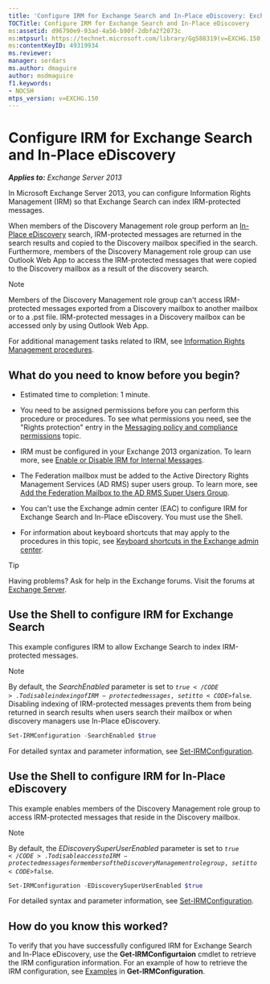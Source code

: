 ```yaml
---
title: 'Configure IRM for Exchange Search and In-Place eDiscovery: Exchange 2013 Help'
TOCTitle: Configure IRM for Exchange Search and In-Place eDiscovery
ms:assetid: d96790e9-93ad-4a56-b90f-2dbfa2f2073c
ms:mtpsurl: https://technet.microsoft.com/library/Gg588319(v=EXCHG.150)
ms:contentKeyID: 49319934
ms.reviewer: 
manager: serdars
ms.author: dmaguire
author: msdmaguire
f1.keywords:
- NOCSH
mtps_version: v=EXCHG.150
---
```


# Configure IRM for Exchange Search and In-Place eDiscovery

_**Applies to:** Exchange Server 2013_

In Microsoft Exchange Server 2013, you can configure Information Rights Management (IRM) so that Exchange Search can index IRM-protected messages.

When members of the Discovery Management role group perform an [In-Place eDiscovery](https://docs.microsoft.com/exchange/security-and-compliance/in-place-ediscovery/in-place-ediscovery) search, IRM-protected messages are returned in the search results and copied to the Discovery mailbox specified in the search. Furthermore, members of the Discovery Management role group can use Outlook Web App to access the IRM-protected messages that were copied to the Discovery mailbox as a result of the discovery search.

> [!NOTE]
> Members of the Discovery Management role group can't access IRM-protected messages exported from a Discovery mailbox to another mailbox or to a .pst file. IRM-protected messages in a Discovery mailbox can be accessed only by using Outlook Web App.

For additional management tasks related to IRM, see [Information Rights Management procedures](information-rights-management-procedures-exchange-2013-help.md).

## What do you need to know before you begin?

- Estimated time to completion: 1 minute.

- You need to be assigned permissions before you can perform this procedure or procedures. To see what permissions you need, see the "Rights protection" entry in the [Messaging policy and compliance permissions](messaging-policy-and-compliance-permissions-exchange-2013-help.md) topic.

- IRM must be configured in your Exchange 2013 organization. To learn more, see [Enable or Disable IRM for Internal Messages](enable-or-disable-irm-for-internal-messages-exchange-2013-help.md).

- The Federation mailbox must be added to the Active Directory Rights Management Services (AD RMS) super users group. To learn more, see [Add the Federation Mailbox to the AD RMS Super Users Group](add-the-federation-mailbox-to-the-ad-rms-super-users-group-exchange-2013-help.md).

- You can't use the Exchange admin center (EAC) to configure IRM for Exchange Search and In-Place eDiscovery. You must use the Shell.

- For information about keyboard shortcuts that may apply to the procedures in this topic, see [Keyboard shortcuts in the Exchange admin center](keyboard-shortcuts-in-the-exchange-admin-center-2013-help.md).

> [!TIP]
> Having problems? Ask for help in the Exchange forums. Visit the forums at [Exchange Server](https://go.microsoft.com/fwlink/p/?linkid=60612).

## Use the Shell to configure IRM for Exchange Search

This example configures IRM to allow Exchange Search to index IRM-protected messages.

> [!NOTE]
> By default, the <EM>SearchEnabled</EM> parameter is set to <CODE>$true</CODE>. To disable indexing of IRM-protected messages, set it to <CODE>$false</CODE>. Disabling indexing of IRM-protected messages prevents them from being returned in search results when users search their mailbox or when discovery managers use In-Place eDiscovery.

```powershell
Set-IRMConfiguration -SearchEnabled $true
```

For detailed syntax and parameter information, see [Set-IRMConfiguration](https://docs.microsoft.com/powershell/module/exchange/Set-IRMConfiguration).

## Use the Shell to configure IRM for In-Place eDiscovery

This example enables members of the Discovery Management role group to access IRM-protected messages that reside in the Discovery mailbox.

> [!NOTE]
> By default, the <EM>EDiscoverySuperUserEnabled</EM> parameter is set to <CODE>$true</CODE>. To disable access to IRM-protected messages for members of the Discovery Management role group, set it to <CODE>$false</CODE>.

```powershell
Set-IRMConfiguration -EDiscoverySuperUserEnabled $true
```

For detailed syntax and parameter information, see [Set-IRMConfiguration](https://docs.microsoft.com/powershell/module/exchange/Set-IRMConfiguration).

## How do you know this worked?

To verify that you have successfully configured IRM for Exchange Search and In-Place eDiscovery, use the **Get-IRMConfigurtaion** cmdlet to retrieve the IRM configuration information. For an example of how to retrieve the IRM configuration, see [Examples](https://technet.microsoft.com/e1821219-fe18-4642-a9c2-58eb0aadd61a\(exchg.150\)#examples) in **Get-IRMConfiguration**.
